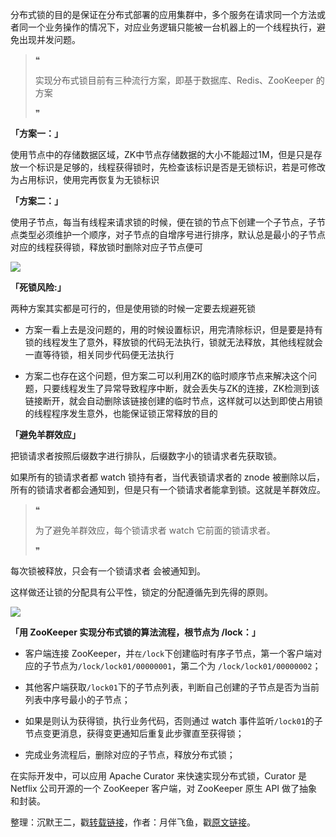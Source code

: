 分布式锁的目的是保证在分布式部署的应用集群中，多个服务在请求同一个方法或者同一个业务操作的情况下，对应业务逻辑只能被一台机器上的一个线程执行，避免出现并发问题。

> ❝
> 
> 实现分布式锁目前有三种流行方案，即基于数据库、Redis、ZooKeeper 的方案
> 
> ❞

**「方案一：」**

使用节点中的存储数据区域，ZK中节点存储数据的大小不能超过1M，但是只是存放一个标识是足够的，线程获得锁时，先检查该标识是否是无锁标识，若是可修改为占用标识，使用完再恢复为无锁标识

**「方案二：」**

使用子节点，每当有线程来请求锁的时候，便在锁的节点下创建一个子节点，子节点类型必须维护一个顺序，对子节点的自增序号进行排序，默认总是最小的子节点对应的线程获得锁，释放锁时删除对应子节点便可

![](https://cdn.jsdelivr.net/gh/itwanger/toBeBetterJavaer/images/zookeeper/fenbushisuo-1.png)


**「死锁风险:」**

两种方案其实都是可行的，但是使用锁的时候一定要去规避死锁

*   方案一看上去是没问题的，用的时候设置标识，用完清除标识，但是要是持有锁的线程发生了意外，释放锁的代码无法执行，锁就无法释放，其他线程就会一直等待锁，相关同步代码便无法执行

*   方案二也存在这个问题，但方案二可以利用ZK的临时顺序节点来解决这个问题，只要线程发生了异常导致程序中断，就会丢失与ZK的连接，ZK检测到该链接断开，就会自动删除该链接创建的临时节点，这样就可以达到即使占用锁的线程程序发生意外，也能保证锁正常释放的目的

**「避免羊群效应」**

把锁请求者按照后缀数字进行排队，后缀数字小的锁请求者先获取锁。

如果所有的锁请求者都 watch 锁持有者，当代表锁请求者的 znode 被删除以后，所有的锁请求者都会通知到，但是只有一个锁请求者能拿到锁。这就是羊群效应。

> ❝
> 
> 为了避免羊群效应，每个锁请求者 watch 它前面的锁请求者。
> 
> ❞

每次锁被释放，只会有一个锁请求者 会被通知到。

这样做还让锁的分配具有公平性，锁定的分配遵循先到先得的原则。

![](https://cdn.jsdelivr.net/gh/itwanger/toBeBetterJavaer/images/zookeeper/fenbushisuo-2.png)


**「用 ZooKeeper 实现分布式锁的算法流程，根节点为 /lock：」**

*   客户端连接 ZooKeeper，并`在/lock`下创建临时有序子节点，第一个客户端对应的子节点为`/lock/lock01/00000001`，第二个为 `/lock/lock01/00000002`；

*   其他客户端获取`/lock01`下的子节点列表，判断自己创建的子节点是否为当前列表中序号最小的子节点；

*   如果是则认为获得锁，执行业务代码，否则通过 watch 事件监听`/lock01`的子节点变更消息，获得变更通知后重复此步骤直至获得锁；

*   完成业务流程后，删除对应的子节点，释放分布式锁；

在实际开发中，可以应用 Apache Curator 来快速实现分布式锁，Curator 是 Netflix 公司开源的一个 ZooKeeper 客户端，对 ZooKeeper 原生 API 做了抽象和封装。


整理：沉默王二，戳[转载链接](https://mp.weixin.qq.com/s/-evZg0epRrOr1IwQ3GJ2Zg)，作者：月伴飞鱼，戳[原文链接](https://mp.weixin.qq.com/s/B2ngp0q5kdWsCNH8sw_5DA)。